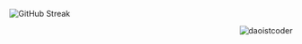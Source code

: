![GitHub Streak](https://streak-stats.demolab.com?user=daoistcoder&theme=yellowdark&border_radius=7&card_width=666)
  
<p align="right"><img src="https://komarev.com/ghpvc/?username=daoistcoder&label=Profile%20Views&color=0e75b6&style=flat" alt="daoistcoder" /></p>







